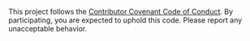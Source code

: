 This project follows the [Contributor Covenant Code of Conduct](CODE_OF_CONDUCT.md). By participating, you are expected to uphold this code. Please report any unacceptable behavior.